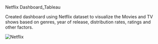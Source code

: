 Netflix Dashboard_Tableau

Created dashboard using Netflix dataset to visualize the Movies and TV shows based on genres, year of release, distribution rates, ratings and other factors.

![Netflix](https://user-images.githubusercontent.com/89944248/219902540-3a409d6b-86aa-4709-b338-64f5d16a0fbf.png)
